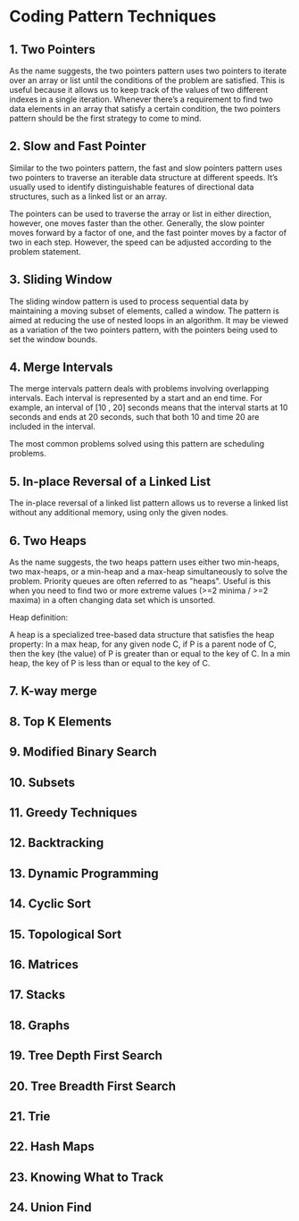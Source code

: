 # Coding Pattern Techniques

## 1. Two Pointers
As the name suggests, the two pointers pattern uses two pointers 
to iterate over an array or list until the conditions of the problem are satisfied. 
This is useful because it allows us to keep track of the values of two different indexes in a single iteration. 
Whenever there’s a requirement to find two data elements in an array that satisfy a certain condition, 
the two pointers pattern should be the first strategy to come to mind.

## 2. Slow and Fast Pointer
Similar to the two pointers pattern, the fast and slow pointers pattern uses two pointers to traverse an iterable data structure at different speeds. It’s usually used to identify distinguishable features of directional data structures, 
such as a linked list or an array.

The pointers can be used to traverse the array or list in either direction, however, one moves faster than the other. Generally, the slow pointer moves forward by a factor of one, and the fast pointer moves by a factor of two in each step. However, the speed can be adjusted according to the problem statement.

## 3. Sliding Window
The sliding window pattern is used to process sequential data by maintaining a moving subset of elements, called a window. 
The pattern is aimed at reducing the use of nested loops in an algorithm. It may be viewed as a variation of the two pointers pattern, with the pointers being used to set the window bounds.

## 4. Merge Intervals

The merge intervals pattern deals with problems involving overlapping intervals. 
Each interval is represented by a start and an end time. For example, an interval of
[10 , 20] seconds means that the interval starts at 10 seconds and ends at 20 seconds, such that both
10 and time 20 are included in the interval.

The most common problems solved using this pattern are scheduling problems.

## 5. In-place Reversal of a Linked List
The in-place reversal of a linked list pattern allows us to reverse a linked list without any additional memory, using only the given nodes.

## 6. Two Heaps

As the name suggests, the two heaps pattern uses either two min-heaps, two max-heaps, or a min-heap and a max-heap simultaneously to solve the problem. Priority queues are often referred to as "heaps". Useful is this when you
need to find two or more extreme values (>=2 minima / >=2 maxima) in a often changing data set which is unsorted.

Heap definition:

A heap is a specialized tree-based data structure that satisfies the heap property: In a max heap, for any given node C, if P is a parent node of C, then the key (the value) of P is greater than or equal to the key of C. In a min heap, the key of P is less than or equal to the key of C.



## 7. K-way merge

## 8. Top K Elements

## 9. Modified Binary Search

## 10. Subsets

## 11. Greedy Techniques

## 12. Backtracking

## 13. Dynamic Programming

## 14. Cyclic Sort

## 15. Topological Sort

## 16. Matrices

## 17. Stacks

## 18. Graphs

## 19. Tree Depth First Search

## 20. Tree Breadth First Search

## 21. Trie

## 22. Hash Maps

## 23. Knowing What to Track

## 24. Union Find
